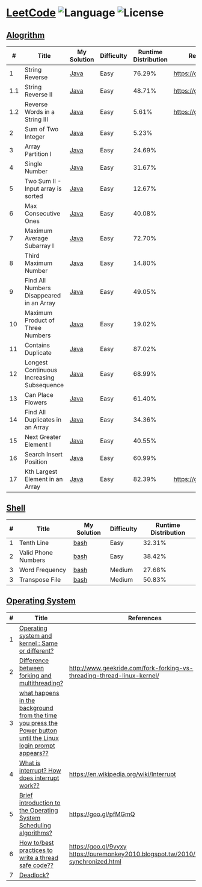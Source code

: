 # [LeetCode](https://leetcode.com/problemset/algorithms/) ![Language](https://img.shields.io/badge/language-Java%20%2F%20bash-brightgreen.svg) ![License](https://img.shields.io/github/license/mashape/apistatus.svg)

## [Alogrithm](https://leetcode.com/problemset/algorithms/)
| # | Title | My Solution | Difficulty | Runtime Distribution | References |
|---| ----- | ------------| ---------- | -------------------- | --------------- |
|1|String Reverse | [Java](https://leetcode.com/submissions/detail/116986186/)|Easy|76.29%|https://goo.gl/JHrRSx|
|1.1|String Reverse II | [Java](https://leetcode.com/submissions/detail/120994187/)|Easy|48.71%|https://goo.gl/kQedC1|
|1.2|Reverse Words in a String III | [Java](https://leetcode.com/submissions/detail/120998147/)|Easy|5.61%|https://goo.gl/kQedC1|
|2|Sum of Two Integer | [Java](https://leetcode.com/submissions/detail/117158962/)|Easy|5.23%||
|3|Array Partition I | [Java](https://leetcode.com/submissions/detail/117166202/)|Easy|24.69%||
|4|Single Number| [Java](https://leetcode.com/submissions/detail/117170172/)|Easy|31.67%||
|5|Two Sum II - Input array is sorted| [Java](https://leetcode.com/submissions/detail/117682773/)|Easy|12.67%||
|6|Max Consecutive Ones| [Java](https://leetcode.com/submissions/detail/117767949/)|Easy|40.08%||
|7|Maximum Average Subarray I| [Java](https://leetcode.com/submissions/detail/117773648/)|Easy|72.70%||
|8|Third Maximum Number| [Java](https://leetcode.com/submissions/detail/117991692/)|Easy|14.80%||
|9|Find All Numbers Disappeared in an Array| [Java](https://leetcode.com/submissions/detail/118670655/)|Easy|49.05%||
|10|Maximum Product of Three Numbers| [Java](https://leetcode.com/submissions/detail/118689647/)|Easy|19.02%||
|11|Contains Duplicate| [Java](https://leetcode.com/submissions/detail/118968645/)|Easy|87.02%||
|12|Longest Continuous Increasing Subsequence| [Java](https://leetcode.com/submissions/detail/119281994/)|Easy|68.99%||
|13|Can Place Flowers| [Java](https://leetcode.com/submissions/detail/119679386/)|Easy|61.40%||
|14|Find All Duplicates in an Array| [Java](https://leetcode.com/submissions/detail/120128320//)|Easy|34.36%||
|15|Next Greater Element I| [Java](https://leetcode.com/submissions/detail/120156084/)|Easy|40.55%||
|16|Search Insert Position| [Java](https://leetcode.com/submissions/detail/120162596/)|Easy|60.99%||
|17|Kth Largest Element in an Array| [Java](https://leetcode.com/submissions/detail/120991489/)|Easy|82.39%|https://goo.gl/tPiLpt|

## [Shell](https://leetcode.com/problemset/shell/)
| # | Title | My Solution | Difficulty | Runtime Distribution |
|---| ----- | -------- | ---------- |----------------- |
|1| Tenth Line| [bash](https://leetcode.com/submissions/detail/117170787/)|Easy|32.31%|
|2| Valid Phone Numbers | [bash](https://leetcode.com/submissions/detail/117174270/)|Easy|38.42%|
|3| Word Frequency | [bash](https://leetcode.com/submissions/detail/117502389/)|Medium|27.68%|
|3| Transpose File | [bash](https://leetcode.com/submissions/detail/117507969/)|Medium|50.83%|

## [Operating System](https://leetcode.com/problemset/operating-system/)
| # | Title | References |
|---| ----- | ---------- |
|1| [Operating system and kernel : Same or different?](https://discuss.leetcode.com/topic/91379/operating-system-and-kernel-same-or-different)| |
|2| [Difference between forking and multithreading?](https://discuss.leetcode.com/topic/90888/difference-between-forking-and-multithreading)| http://www.geekride.com/fork-forking-vs-threading-thread-linux-kernel/ |
|3| [what happens in the background from the time you press the Power button until the Linux login prompt appears??](https://discuss.leetcode.com/topic/92910/what-happens-in-the-background-from-the-time-you-press-the-power-button-until-the-linux-login-prompt-appears)|  |
|4| [What is interrupt? How does interrupt work??](https://discuss.leetcode.com/topic/91895/what-is-interrupt-how-does-interrupt-work)|  https://en.wikipedia.org/wiki/Interrupt|
|5| [Brief introduction to the Operating System Scheduling algorithms?](https://discuss.leetcode.com/topic/90876/brief-introduction-to-the-operating-system-scheduling-algorithms/)|https://goo.gl/pfMGmQ |
|6| [How to/best practices to write a thread safe code??](https://discuss.leetcode.com/topic/95726/how-to-best-practices-to-write-a-thread-safe-code)|https://goo.gl/9vyxy <br/>https://puremonkey2010.blogspot.tw/2010/08/java-synchronized.html |
|7| [Deadlock?](https://discuss.leetcode.com/topic/91074/deadlock)||


